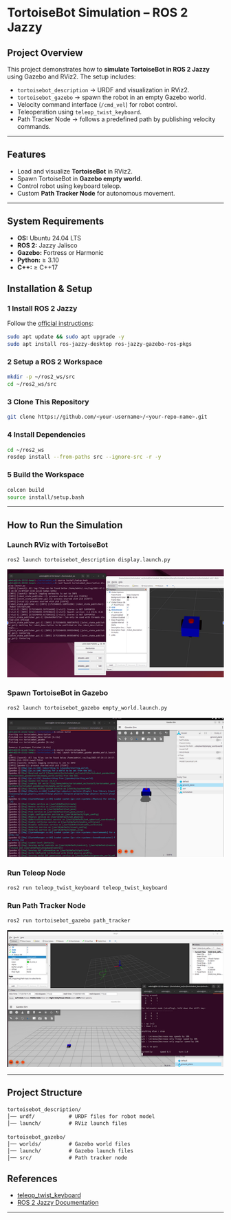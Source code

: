 #  TortoiseBot Simulation – ROS 2 Jazzy

##  Project Overview

This project demonstrates how to **simulate TortoiseBot in ROS 2 Jazzy** using Gazebo and RViz2.
The setup includes:

* `tortoisebot_description` → URDF and visualization in RViz2.
* `tortoisebot_gazebo` → spawn the robot in an empty Gazebo world.
* Velocity command interface (`/cmd_vel`) for robot control.
* Teleoperation using `teleop_twist_keyboard`.
* Path Tracker Node → follows a predefined path by publishing velocity commands.

---


##  Features

* Load and visualize **TortoiseBot** in RViz2.
* Spawn TortoiseBot in **Gazebo empty world**.
* Control robot using keyboard teleop.
* Custom **Path Tracker Node** for autonomous movement.

---


##  System Requirements

* **OS:** Ubuntu 24.04 LTS
* **ROS 2:** Jazzy Jalisco
* **Gazebo:** Fortress or Harmonic
* **Python:** ≥ 3.10
* **C++:** ≥ C++17


##  Installation & Setup

### 1️ Install ROS 2 Jazzy

Follow the [official instructions](https://docs.ros.org/en/jazzy/Installation.html):

```bash
sudo apt update && sudo apt upgrade -y
sudo apt install ros-jazzy-desktop ros-jazzy-gazebo-ros-pkgs
```

### 2️ Setup a ROS 2 Workspace

```bash
mkdir -p ~/ros2_ws/src
cd ~/ros2_ws/src
```

### 3️ Clone This Repository

```bash
git clone https://github.com/<your-username>/<your-repo-name>.git
```

### 4️ Install Dependencies

```bash
cd ~/ros2_ws
rosdep install --from-paths src --ignore-src -r -y
```

### 5️ Build the Workspace

```bash
colcon build
source install/setup.bash
```

---


##  How to Run the Simulation


### Launch RViz with TortoiseBot

```bash
ros2 launch tortoisebot_description display.launch.py
```
![TortoiseBot in RViz2](https://github.com/Sivapriya083/differential_drive_robot_control/blob/d36d88c3b8e573951dc676682f3dc8520f1bc50f/robot%20in%20rviz.png)


### Spawn TortoiseBot in Gazebo

```bash
ros2 launch tortoisebot_gazebo empty_world.launch.py
```
![TortoiseBot in gz](https://github.com/Sivapriya083/differential_drive_robot_control/blob/main/robot%20in%20gz.png?raw=true)


### Run Teleop Node

```bash
ros2 run teleop_twist_keyboard teleop_twist_keyboard
```

### Run Path Tracker Node

```bash
ros2 run tortoisebot_gazebo path_tracker
```
![TortoiseBot in gz](https://github.com/Sivapriya083/differential_drive_robot_control/blob/main/robot%20simulation.png?raw=true)


---

##  Project Structure

```
tortoisebot_description/
│── urdf/           # URDF files for robot model
│── launch/         # RViz launch files

tortoisebot_gazebo/
│── worlds/         # Gazebo world files
│── launch/         # Gazebo launch files
│── src/            # Path tracker node
```

##  References

* [teleop\_twist\_keyboard](https://github.com/ros2/teleop_twist_keyboard)
* [ROS 2 Jazzy Documentation](https://docs.ros.org/en/jazzy/)

---







































